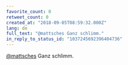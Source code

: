 ```yaml
---
favorite_count: 0
retweet_count: 0
created_at: "2018-09-05T08:59:32.000Z"
lang: de
full_text: "@mattsches Ganz schlimm."
in_reply_to_status_id: "1037245692396404736"
---
```


[@mattsches](https://twitter.com/mattsches) Ganz schlimm.
